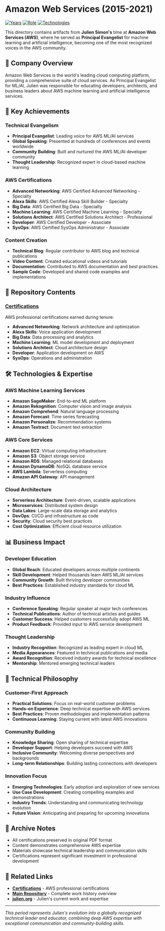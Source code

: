 # Amazon Web Services (2015-2021)

[![Years](https://img.shields.io/badge/Years-2015--2021-orange.svg)](https://github.com/juliensimon/work-history)
[![Role](https://img.shields.io/badge/Role-Principal%20Evangelist-blue.svg)](https://github.com/juliensimon/work-history)
[![Technologies](https://img.shields.io/badge/Technologies-AWS%20Services%2C%20Machine%20Learning%2C%20Cloud%20Computing-green.svg)](https://github.com/juliensimon/work-history)

This directory contains artifacts from **Julien Simon's** time at **Amazon Web Services (AWS)**, where he served as **Principal Evangelist** for machine learning and artificial intelligence, becoming one of the most recognized voices in the AWS community.

## 🏢 Company Overview

Amazon Web Services is the world's leading cloud computing platform, providing a comprehensive suite of cloud services. As Principal Evangelist for ML/AI, Julien was responsible for educating developers, architects, and business leaders about AWS machine learning and artificial intelligence services.

## 🎯 Key Achievements

### Technical Evangelism
- **Principal Evangelist**: Leading voice for AWS ML/AI services
- **Global Speaking**: Presented at hundreds of conferences and events worldwide
- **Community Building**: Built and nurtured the AWS ML/AI developer community
- **Thought Leadership**: Recognized expert in cloud-based machine learning

### AWS Certifications
- **Advanced Networking**: AWS Certified Advanced Networking - Specialty
- **Alexa Skills**: AWS Certified Alexa Skill Builder - Specialty
- **Big Data**: AWS Certified Big Data - Specialty
- **Machine Learning**: AWS Certified Machine Learning - Specialty
- **Solutions Architect**: AWS Certified Solutions Architect - Professional
- **Developer**: AWS Certified Developer - Associate
- **SysOps**: AWS Certified SysOps Administrator - Associate

### Content Creation
- **Technical Blog**: Regular contributor to AWS blog and technical publications
- **Video Content**: Created educational videos and tutorials
- **Documentation**: Contributed to AWS documentation and best practices
- **Sample Code**: Developed and shared code examples and implementations

## 📁 Repository Contents

### [Certifications](./certifications/)
AWS professional certifications earned during tenure:
- **Advanced Networking**: Network architecture and optimization
- **Alexa Skills**: Voice application development
- **Big Data**: Data processing and analytics
- **Machine Learning**: ML model development and deployment
- **Solutions Architect**: Cloud architecture design
- **Developer**: Application development on AWS
- **SysOps**: Operations and administration

## 🛠️ Technologies & Expertise

### AWS Machine Learning Services
- **Amazon SageMaker**: End-to-end ML platform
- **Amazon Rekognition**: Computer vision and image analysis
- **Amazon Comprehend**: Natural language processing
- **Amazon Forecast**: Time series forecasting
- **Amazon Personalize**: Recommendation systems
- **Amazon Textract**: Document text extraction

### AWS Core Services
- **Amazon EC2**: Virtual computing infrastructure
- **Amazon S3**: Object storage service
- **Amazon RDS**: Managed relational databases
- **Amazon DynamoDB**: NoSQL database service
- **AWS Lambda**: Serverless computing
- **Amazon API Gateway**: API management

### Cloud Architecture
- **Serverless Architecture**: Event-driven, scalable applications
- **Microservices**: Distributed system design
- **Data Lakes**: Large-scale data storage and analytics
- **DevOps**: CI/CD and infrastructure as code
- **Security**: Cloud security best practices
- **Cost Optimization**: Efficient cloud resource utilization

## 📊 Business Impact

### Developer Education
- **Global Reach**: Educated developers across multiple continents
- **Skill Development**: Helped thousands learn AWS ML/AI services
- **Community Growth**: Built thriving developer communities
- **Best Practices**: Established industry standards for cloud ML

### Industry Influence
- **Conference Speaking**: Regular speaker at major tech conferences
- **Technical Publications**: Author of technical articles and guides
- **Customer Success**: Helped customers successfully adopt AWS ML
- **Product Feedback**: Provided input to AWS service development

### Thought Leadership
- **Industry Recognition**: Recognized as leading expert in cloud ML
- **Media Appearances**: Featured in technical publications and media
- **Award Recognition**: Received industry awards for technical excellence
- **Mentorship**: Mentored emerging technical leaders

## 🎯 Technical Philosophy

### Customer-First Approach
- **Practical Solutions**: Focus on real-world customer problems
- **Hands-on Experience**: Deep technical expertise with AWS services
- **Best Practices**: Proven methodologies and implementation patterns
- **Continuous Learning**: Staying current with latest AWS innovations

### Community Building
- **Knowledge Sharing**: Open sharing of technical expertise
- **Developer Support**: Helping developers succeed with AWS
- **Inclusive Community**: Welcoming diverse perspectives and backgrounds
- **Long-term Relationships**: Building lasting connections with developers

### Innovation Focus
- **Emerging Technologies**: Early adoption and exploration of new services
- **Use Case Development**: Creating compelling examples and demonstrations
- **Industry Trends**: Understanding and communicating technology evolution
- **Future Vision**: Anticipating and preparing for upcoming innovations

## 📄 Archive Notes

- All certifications preserved in original PDF format
- Content demonstrates comprehensive AWS expertise
- Materials showcase technical leadership and communication skills
- Certifications represent significant investment in professional development

## 🔗 Related Links

- **[Certifications](./certifications/)** - AWS professional certifications
- **[Main Repository](../../README.md)** - Complete work history overview
- **[julien.org](https://julien.org)** - Julien's current work and expertise

---

*This period represents Julien's evolution into a globally recognized technical leader and educator, combining deep AWS expertise with exceptional communication and community-building skills.* 